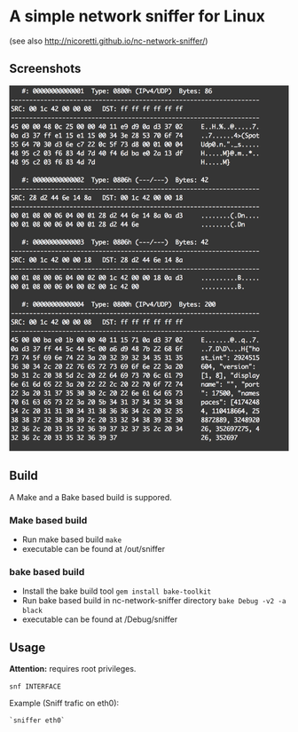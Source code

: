 # A simple network sniffer for Linux
(see also http://nicoretti.github.io/nc-network-sniffer/)

## Screenshots
![scan output](https://github.com/Nicoretti/nc-network-sniffer/blob/master/res/scan_output.png?raw=true)

## Build  
A Make and a Bake based build is suppored.

### Make based build
 * Run make based build
    `make`
 * executable can be found at /out/sniffer

### bake based build
 * Install the bake build tool 
    `gem install bake-toolkit`
 * Run bake based build in nc-network-sniffer directory
    `bake Debug -v2 -a black`
 * executable can be found at /Debug/sniffer
      
## Usage
**Attention:** requires root privileges.

  `snf INTERFACE` 
  
Example (Sniff trafic on eth0): 

    `sniffer eth0`
  
